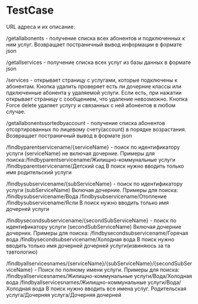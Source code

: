# TestCase

URL адреса и их описание:

/getallabonents - получение списка всех абонентов и подключенных к ним услуг. Возвращает постраничный вывод информации в формате json

/getallservices - получение списка всех услуг из базы данных в формате json

/services - открывает страницу с услугами, которые подключены к абонентам. Кнопка удалить проверяет есть ли дочерние классы или пдключенные абонента 
            у удаляемой услуги. Если есть, при нажатии открывает страницу с сообщением, что удаление невозможно.
            Кнопка Force delete удаляет услугу и связанных с ней абонентов в любом случае.



/getallabonentssortedbyaccount - получение списка абонентов отсортированных по лицевому счету(account) в порядке возрастания. Возвращает постраничный вывод в формате json




/findbyparentservicename/{serviceName} -  поиск по идентификатору услуги (serviceName) не включая дочерние. Примеры для поиска:/findbyparentservicename/Жилищно-коммунальные услуги
                                                                                                                               /findbyparentservicename/Детский сад
В поиск нужно вводить только имя родительский услуги





/findbysubservicename/{subServiceName} - поиск по идентификатору услуги (subServiceName) Включая дочерние. Примеры для поиска: /findbysubservicename/Вода
                                                                                                                              /findbysubservicename/Отопление
                                                                                                                              /findbysubservicename/Ясли
В поиск нужно вводить только имя дочерней услуги





/findbysecondsubservicename/{secondSubServiceName} - поиск по идентификатору услуги (secondSubServiceName) Включая дочерние дочерних. Примеры для поиска: /findbysecondsubservicename/Горячая вода
 																									    /findbysecondsubservicename/Холодная вода
В поиск нужно вводить только имя дочерней дочерней услуги(извиняюсь за та тавтологию)





/findbyallservicesnames/{serviceName}/{subServiceName}/{secondSubServiceName} - Поиск по полному имени услуги. Примеры для поиска: /findbyallservicesnames/Жилищно-коммунальные услуги/Вода/Холодная вода
																					     /findbyallservicesnames/Жилищно-коммунальные услуги/Вода/Холодная вода
В поиск нужно вводить все имена услуг. Родительская услуга/Дочерняя услуга/Дочерняя дочерней

